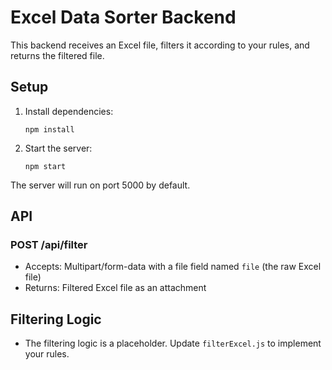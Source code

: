 # Excel Data Sorter Backend

This backend receives an Excel file, filters it according to your rules, and returns the filtered file.

## Setup

1. Install dependencies:
   ```
   npm install
   ```
2. Start the server:
   ```
   npm start
   ```

The server will run on port 5000 by default.

## API

### POST /api/filter
- Accepts: Multipart/form-data with a file field named `file` (the raw Excel file)
- Returns: Filtered Excel file as an attachment

## Filtering Logic
- The filtering logic is a placeholder. Update `filterExcel.js` to implement your rules. 